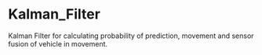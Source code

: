 # Kalman_Filter
Kalman Filter for calculating probability of prediction, movement and sensor fusion of vehicle in movement.
